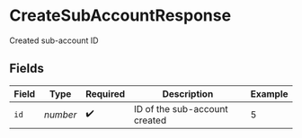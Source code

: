 # CreateSubAccountResponse

Created sub-account ID


## Fields

| Field                         | Type                          | Required                      | Description                   | Example                       |
| ----------------------------- | ----------------------------- | ----------------------------- | ----------------------------- | ----------------------------- |
| `id`                          | *number*                      | :heavy_check_mark:            | ID of the sub-account created | 5                             |